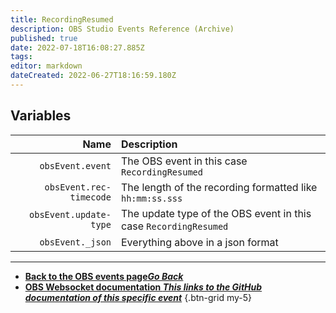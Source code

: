 ```yaml
---
title: RecordingResumed
description: OBS Studio Events Reference (Archive)
published: true
date: 2022-07-18T16:08:27.885Z
tags: 
editor: markdown
dateCreated: 2022-06-27T18:16:59.180Z
---
```


## Variables

Name | Description
----:|:------------
`obsEvent.event` | The OBS event in this case `RecordingResumed`
`obsEvent.rec-timecode` | The length of the recording formatted like `hh:mm:ss.sss`
`obsEvent.update-type` | The update type of the OBS event in this case `RecordingResumed`
`obsEvent._json` | Everything above in a json format

---

- [<i class="mdi mdi-chevron-left"></i>**Back to the OBS events page*Go Back***](/en/Broadcasters/OBS/Archive/Events)
- [<i class="mdi mdi-github"></i> **OBS Websocket documentation *This links to the GitHub documentation of this specific event***](https://github.com/obsproject/obs-websocket/blob/4.x-current/docs/generated/protocol.md#recordingresumed)
{.btn-grid my-5}
